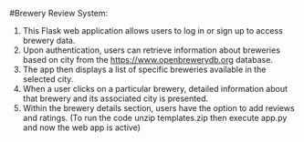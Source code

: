#Brewery Review System: 

1. This Flask web application allows users to log in or sign up to access brewery data. 
2. Upon authentication, users can retrieve information about breweries based on city from the https://www.openbrewerydb.org database. 
3. The app then displays a list of specific breweries available in the selected city. 
4. When a user clicks on a particular brewery, detailed information about that brewery and its associated city is presented. 
5. Within the brewery details section, users have the option to add reviews and ratings.
(To run the code unzip templates.zip then execute app.py and now the web app is active)
